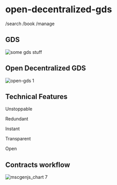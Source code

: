 # open-decentralized-gds
/search /book /manage


## GDS

![some gds stuff](https://upload.wikimedia.org/wikipedia/commons/8/8e/Diagram_of_an_airline_Global_Distribution_System.jpg)

## Open Decentralized GDS

![open-gds 1](https://user-images.githubusercontent.com/25910069/34645567-1ae5e71a-f349-11e7-892e-2ccce65ccdce.png)

## Technical Features

Unstoppable

Redundant

Instant

Transparent

Open


## Contracts workflow

![mscgenjs_chart 7](https://user-images.githubusercontent.com/25910069/34652537-8cc472f0-f3d7-11e7-9c5a-fb48e8ac75b3.png)

  
